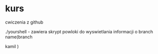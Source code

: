 # kurs
cwiczenia z github

./yourshell - zawiera skrypt powloki do wyswietlania informacji o branch name(branch



kamil )
